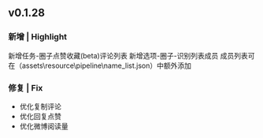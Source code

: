 ## v0.1.28

### 新增 | Highlight

新增任务-圈子点赞收藏(beta)评论列表
新增选项-圈子-识别列表成员
成员列表可在（assets\resource\pipeline\name_list.json）中额外添加


### 修复 | Fix

* 优化复制评论
* 优化回复点赞
* 优化微博阅读量
